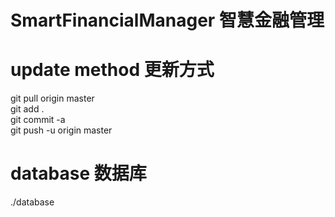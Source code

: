 # SmartFinancialManager 智慧金融管理

# update method 更新方式
git pull origin master  
git add .  
git commit -a  
git push -u origin master  

# database 数据库
./database
